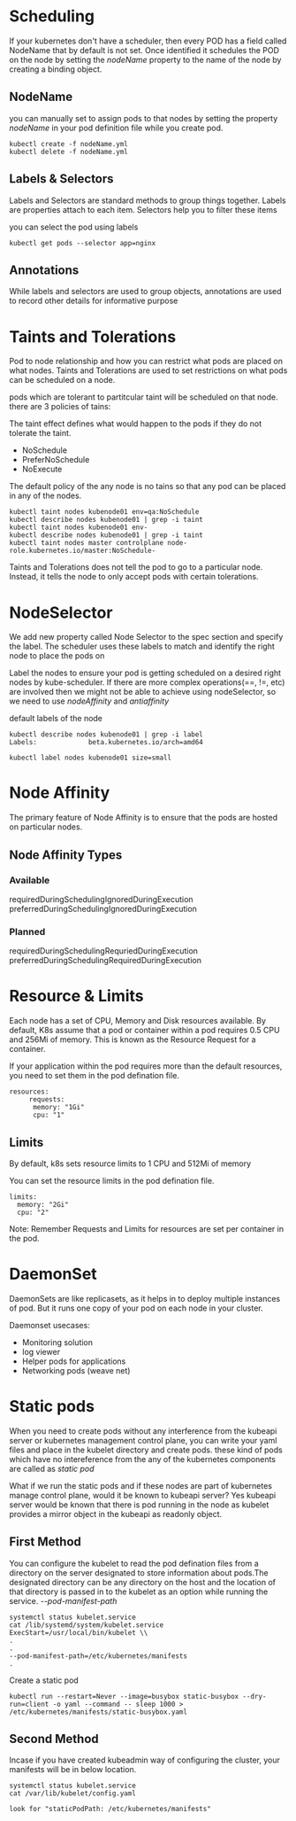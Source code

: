 # Scheduling

If your kubernetes don't have a scheduler, then every POD has a field called NodeName that by default is not set. Once identified it schedules the POD on the node by setting the *nodeName* property to the name of the node by creating a binding object.

##  NodeName

you can manually set to assign pods to that nodes by setting the property *nodeName* in your pod definition file while you create pod.

```
kubectl create -f nodeName.yml
kubectl delete -f nodeName.yml
```

## Labels & Selectors
Labels and Selectors are standard methods to group things together. Labels are properties attach to each item. Selectors help you to filter these items

you can select the pod using labels
```
kubectl get pods --selector app=nginx
```

## Annotations
While labels and selectors are used to group objects, annotations are used to record other details for informative purpose

# Taints and Tolerations

Pod to node relationship and how you can restrict what pods are placed on what nodes.
Taints and Tolerations are used to set restrictions on what pods can be scheduled on a node.

pods which are tolerant to partitcular taint will be scheduled on that node.
there are 3 policies of tains:

The taint effect defines what would happen to the pods if they do not tolerate the taint.

- NoSchedule
- PreferNoSchedule
- NoExecute

The default policy of the any node is no tains so that any pod can be placed in any of the nodes.

```
kubectl taint nodes kubenode01 env=qa:NoSchedule
kubectl describe nodes kubenode01 | grep -i taint
kubectl taint nodes kubenode01 env-
kubectl describe nodes kubenode01 | grep -i taint
kubectl taint nodes master controlplane node-role.kubernetes.io/master:NoSchedule-
```

Taints and Tolerations does not tell the pod to go to a particular node. Instead, it tells the node to only accept pods with certain tolerations.

# NodeSelector

We add new property called Node Selector to the spec section and specify the label. The scheduler uses these labels to match and identify the right node to place the pods on

Label the nodes to ensure your pod is getting scheduled on a desired right nodes by kube-scheduler.
If there are more complex operations(==, !=, etc) are involved then we might not be able to achieve using nodeSelector, so we need to use *nodeAffinity* and *antiaffinity*

default labels of the node
```
kubectl describe nodes kubenode01 | grep -i label
Labels:             beta.kubernetes.io/arch=amd64
```

```
kubectl label nodes kubenode01 size=small
```

# Node Affinity
The primary feature of Node Affinity is to ensure that the pods are hosted on particular nodes.

## Node Affinity Types

### Available
requiredDuringSchedulingIgnoredDuringExecution
preferredDuringSchedulingIgnoredDuringExecution

### Planned
requiredDuringSchedulingRequriedDuringExecution
preferredDuringSchedulingRequiredDuringExecution

# Resource & Limits
Each node has a set of CPU, Memory and Disk resources available.
By default, K8s assume that a pod or container within a pod requires 0.5 CPU and 256Mi of memory. This is known as the Resource Request for a container.

If your application within the pod requires more than the default resources, you need to set them in the pod defination file.

```
resources:
     requests:
      memory: "1Gi"
      cpu: "1"
```

## Limits

By default, k8s sets resource limits to 1 CPU and 512Mi of memory

You can set the resource limits in the pod defination file.
```
limits:
  memory: "2Gi"
  cpu: "2"
```
Note: Remember Requests and Limits for resources are set per container in the pod.

# DaemonSet

DaemonSets are like replicasets, as it helps in to deploy multiple instances of pod. But it runs one copy of your pod on each node in your cluster.

Daemonset usecases:
- Monitoring solution
- log viewer
- Helper pods for applications
- Networking pods (weave net)

# Static pods
When you need to create pods without any interference from the kubeapi server or kubernetes management control plane, you can write your yaml files and place in the kubelet directory and create pods. these kind of pods which have no intereference from the any of the kubernetes components are called as *static pod*

What if we run the static pods and if these nodes are part of kubernetes manage control plane, would it be known to kubeapi server? Yes kubeapi server would be known that there is pod running in the node as kubelet provides a mirror object in the kubeapi as readonly object.


## First Method

You can configure the kubelet to read the pod defination files from a directory on the server designated to store information about pods.The designated directory can be any directory on the host and the location of that directory is passed in to the kubelet as an option while running the service. *--pod-manifest-path*

```
systemctl status kubelet.service
cat /lib/systemd/system/kubelet.service
ExecStart=/usr/local/bin/kubelet \\
.
.
--pod-manifest-path=/etc/kubernetes/manifests
.
```

Create a static pod
```
kubectl run --restart=Never --image=busybox static-busybox --dry-run=client -o yaml --command -- sleep 1000 > /etc/kubernetes/manifests/static-busybox.yaml
```

## Second Method
Incase if you have created kubeadmin way of configuring the cluster, your manifests will be in below location.
```
systemctl status kubelet.service
cat /var/lib/kubelet/config.yaml

look for "staticPodPath: /etc/kubernetes/manifests"
```
